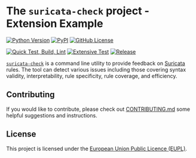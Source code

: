 # The `suricata-check` project - Extension Example

[![Python Version](https://img.shields.io/pypi/pyversions/suricata-check)](https://www.python.org)
[![PyPI](https://img.shields.io/pypi/status/suricata-check)](https://pypi.org/project/suricata-check)
[![GitHub License](https://img.shields.io/github/license/Koen1999/suricata-check)](https://github.com/Koen1999/suricata-check/blob/master/LICENSE)

[![Quick Test, Build, Lint](https://github.com/Koen1999/suricata-check/actions/workflows/python-pr.yml/badge.svg?event=push)](https://github.com/Koen1999/suricata-check/actions/workflows/python-pr.yml)
[![Extensive Test](https://github.com/Koen1999/suricata-check/actions/workflows/python-push.yml/badge.svg)](https://github.com/Koen1999/suricata-check/actions/workflows/python-push.yml)
[![Release](https://github.com/Koen1999/suricata-check/actions/workflows/python-release.yml/badge.svg)](https://github.com/Koen1999/suricata-check/actions/workflows/python-release.yml)

[`suricata-check`](https://github.com/Koen1999/suricata-check) is a command line utility to provide feedback on [Suricata](https://github.com/OISF/suricata) rules.
The tool can detect various issues including those covering syntax validity, interpretability, rule specificity, rule coverage, and efficiency.

## Contributing

If you would like to contribute, please check out [CONTRIBUTING.md](https://github.com/Koen1999/suricata-check-extension-example/blob/master/CONTRIBUTING.md) some helpful suggestions and instructions.

## License

This project is licensed under the [European Union Public Licence (EUPL)](https://github.com/Koen1999/suricata-check-extension-example/blob/master/LICENSE).
